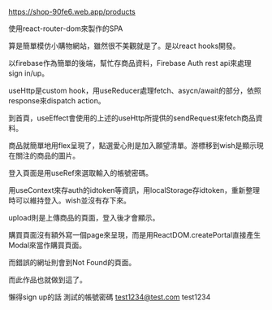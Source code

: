 https://shop-90fe6.web.app/products

使用react-router-dom來製作的SPA

算是簡單模仿小購物網站，雖然很不美觀就是了。是以react hooks開發。

以firebase作為簡單的後端，幫忙存商品資料，Firebase Auth rest api來處理sign in/up。

useHttp是custom hook，用useReducer處理fetch、asycn/await的部分，依照response來dispatch action。

到首頁，useEffect會使用的上述的useHttp所提供的sendRequest來fetch商品資料。

商品就簡單地用flex呈現了，點選愛心則是加入願望清單。游標移到wish是顯示現在關注的商品的圖片。

登入頁面是用useRef來選取輸入的帳號密碼。

用useContext來存auth的idtoken等資訊，用localStorage存idtoken，重新整理時可以維持登入。wish並沒有存下來。

upload則是上傳商品的頁面，登入後才會顯示。

購買頁面沒有額外寫一個page來呈現，而是用ReactDOM.createPortal直接產生Modal來當作購買頁面。

而錯誤的網址則會到Not Found的頁面。

而此作品也就做到這了。

懶得sign up的話
測試的帳號密碼
test1234@test.com
test1234

